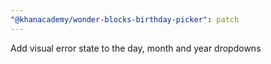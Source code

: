 ```yaml
---
"@khanacademy/wonder-blocks-birthday-picker": patch
---
```


Add visual error state to the day, month and year dropdowns
